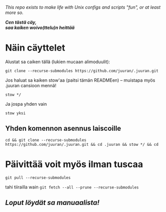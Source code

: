 _This repo exists to make life with Unix configs and scripts "fun", or at least more so._

**_Cen tästä cäy, <br> saa kaiken woivo(ttelu)n heittää_**


# Näin cäyttelet

Alustat sa caiken tällä (lukien mucaan alimoduulit):

    git clone --recurse-submodules https://github.com/juuran/.juuran.git

Jos haluat sa kaiken stow'aa (paitsi tämän READMEen) – muistapa myös .juuran cansioon mennä!

    stow */

Ja jospa yhden vain

    stow yksi


## Yhden komennon asennus laiscoille

    cd && git clone --recurse-submodules https://github.com/juuran/.juuran.git && cd .juuran && stow */ && cd


# Päivittää voit myös ilman tuscaa

    git pull --recurse-submodules
tahi tiirailla wain
    `git fetch --all --prune --recurse-submodules`


## _Loput löydät sa manuaalista!_
